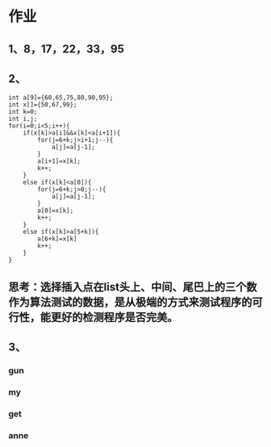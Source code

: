 # 作业
## 1、8，17，22，33，95

## 2、
```
int a[9]={60,65,75,80,90,95};
int x[]={50,67,99};
int k=0;
int i,j;
for(i=0;i<5;i++){
    if(x[k]>a[i]&&x[k]<a[i+1]){
        for(j=6+k;j>i+1;j--){
            a[j]=a[j-1];
        }
        a[i+1]=x[k];
        k++;
    }
    else if(x[k]<a[0]){
        for(j=6+k;j>0;j--){
            a[j]=a[j-1];
        }
        a[0]=x[k];
        k++;
    }
    else if(x[k]>a[5+k]){
        a[6+k]=x[k]
        k++;
    }
}
```
## 思考：选择插入点在list头上、中间、尾巴上的三个数作为算法测试的数据，是从极端的方式来测试程序的可行性，能更好的检测程序是否完美。

## 3、
### gun
### my
### get
### anne
